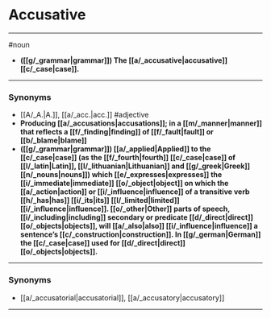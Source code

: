 # Accusative
---
#noun
- **([[g/_grammar|grammar]]) The [[a/_accusative|accusative]] [[c/_case|case]].**
---
### Synonyms
- [[A/_A.|A.]], [[a/_acc.|acc.]]
#adjective
- **Producing [[a/_accusations|accusations]]; in a [[m/_manner|manner]] that reflects a [[f/_finding|finding]] of [[f/_fault|fault]] or [[b/_blame|blame]]**
- **([[g/_grammar|grammar]]) [[a/_applied|Applied]] to the [[c/_case|case]] (as the [[f/_fourth|fourth]] [[c/_case|case]] of [[l/_latin|Latin]], [[l/_lithuanian|Lithuanian]] and [[g/_greek|Greek]] [[n/_nouns|nouns]]) which [[e/_expresses|expresses]] the [[i/_immediate|immediate]] [[o/_object|object]] on which the [[a/_action|action]] or [[i/_influence|influence]] of a transitive verb [[h/_has|has]] [[i/_its|its]] [[l/_limited|limited]] [[i/_influence|influence]]. [[o/_other|Other]] parts of speech, [[i/_including|including]] secondary or predicate [[d/_direct|direct]] [[o/_objects|objects]], will [[a/_also|also]] [[i/_influence|influence]] a sentence’s [[c/_construction|construction]]. In [[g/_german|German]] the [[c/_case|case]] used for [[d/_direct|direct]] [[o/_objects|objects]].**
---
### Synonyms
- [[a/_accusatorial|accusatorial]], [[a/_accusatory|accusatory]]
---
